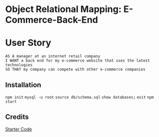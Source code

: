 # Object Relational Mapping: E-Commerce-Back-End


# User Story

```
AS A manager at an internet retail company
I WANT a back end for my e-commerce website that uses the latest technologies
SO THAT my company can compete with other e-commerce companies
```

## Installation

`npm init`
`mysql -u root`
`source db/schema.sql`
`show databases;`
`exit`
`npm start`

## Credits

[Starter Code](https://github.com/coding-boot-camp/fantastic-umbrella)


<!-- GIVEN a functional Express.js API
* WHEN I add my database name, MySQL username, and MySQL password to an environment variable file
* THEN I am able to connect to a database using Sequelize
WHEN I enter schema and seed commands
THEN a development database is created and is seeded with test data
WHEN I enter the command to invoke the application
THEN my server is started and the Sequelize models are synced to the MySQL database
WHEN I open API GET routes in Insomnia for categories, products, or tags
THEN the data for each of these routes is displayed in a formatted JSON
WHEN I test API POST, PUT, and DELETE routes in Insomnia
THEN I am able to successfully create, update, and delete data in my database -->